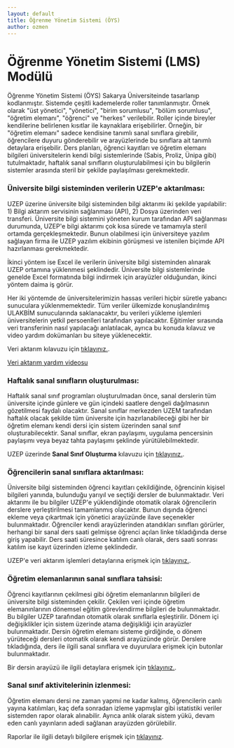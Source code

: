 ```yaml
---
layout: default
title: Öğrenme Yönetim Sistemi (ÖYS)
author: ozmen
---
```


# Öğrenme Yönetim Sistemi (LMS) Modülü
Öğrenme Yönetim Sistemi (ÖYS) Sakarya Üniversiteinde tasarlanıp kodlanmıştır. Sistemde çeşitli kademelerde roller tanımlanmıştır. Örnek olarak "üst yönetici", "yönetici", "birim sorumlusu", "bölüm sorumlusu", "öğretim elemanı", "öğrenci" ve "herkes" verilebilir. Roller içinde bireyler kendilerine belirlenen kısıtlar ile kaynaklara erişebilirler. Örneğin, bir "öğretim elemanı" sadece kendisine tanımlı sanal sınıflara girebilir, öğrencilere duyuru gönderebilir ve arayüzlerinde bu sınıflara ait tanımlı detaylara erişebilir. Ders planları, öğrenci kayıtları ve öğretim elemanı bilgileri üniversitelerin kendi bilgi sistemlerinde (Sabis, Proliz, Ünipa gibi) tutulmaktadır, haftalık sanal sınıfların oluşturulabilmesi için bu bilgilerin sistemler arasında steril bir şekilde paylaşılması gerekmektedir.

### Üniversite bilgi sisteminden verilerin UZEP'e aktarılması:
UZEP üzerine üniversite bilgi sisteminden bilgi aktarımı iki şekilde yapılabilir: 1) Bilgi aktarım servisinin sağlanması (API), 2) Dosya üzerinden veri transferi. Üniversite bilgi sistemini yöneten kurum tarafından API sağlanması durumunda, UZEP'e bilgi aktarımı çok kısa sürede ve tamamıyla steril ortamda gerçekleşmektedir. Bunun olabilmesi için üniversiteye yazılım sağlayan firma ile UZEP yazılım ekibinin görüşmesi ve istenilen biçimde API hazırlanması gerekmektedir. 

İkinci yöntem ise Excel ile verilerin üniversite bilgi sisteminden alınarak UZEP ortamına yüklenmesi şeklindedir. Üniversite bilgi sistemlerinde genelde Excel formatında bilgi indirmek için arayüzler olduğundan, ikinci yöntem daima iş görür. 

Her iki yöntemde de üniversitelerimizin hassas verileri hiçbir süretle yabancı sunuculara yüklenmemektedir. Tüm veriler ülkemizde konuşlandırılmış ULAKBİM sunucularında saklanacaktır, bu verileri yükleme işlemleri üniversitelerin yetkil persoenlleri tarafından yapılacaktır. Eğitimler sırasında veri transferinin nasıl yapılacağı anlatılacak, ayrıca bu konuda kılavuz ve video yardım dokümanları bu siteye yüklenecektir.

Veri aktarım kılavuzu için [tıklayınız.](/veriAktarim.html).<br>

[Veri aktarım yardım videosu](https://www.youtube.com/watch?v=IGX8_7mBlpY&list=PLrX4FlRljtXNG8PJSkIdddhN466QjaXRW&index=7)<br>

### Haftalık sanal sınıfların oluşturulması:
Haftalık sanal sınıf programları oluşturulmadan önce, sanal derslerin tüm üniversite içinde günlere ve gün içindeki saatlere dengeli dağılmasının gözetilmesi faydalı olacaktır. Sanal sınıflar merkezden UZEM tarafından haftalık olacak şekilde tüm üniversite için hazırlanabileceği gibi her bir öğretim elemanı kendi dersi için sistem üzerinden sanal sınıf oluşturabilecektir. Sanal sınıflar, ekran paylaşımı, uygulama pencersinin paylaşımı veya beyaz tahta paylaşımı şeklinde yürütülebilmektedir. 

UZEP üzerinde **Sanal Sınıf Oluşturma** kılavuzu için [tıklayınız.](/sanalSinif.html).
<!--Şekilde sanal sınıf oluşturma arayüzü görülmektedir.-->

<!--img src="assets/images/sanalSinif.png"/><br-->

<!--img src="assets/images/sanalSiniflar.png"/-->



### Öğrencilerin sanal sınıflara aktarılması:
Üniversite bilgi sisteminden öğrenci kayıtları çekildiğinde, öğrencinin kişisel bilgileri yanında, bulunduğu yarıyıl ve seçtiği dersler de bulunmaktadır. Veri aktarımı ile bu bilgiler UZEP'e yüklendiğinde otomatik olarak öğrencilerin derslere yerleştirilmesi tamamlanmış olacaktır. Bunun dışında öğrenci ekleme veya çıkartmak için yönetici arayüzünde ilave seçenekler bulunmaktadır. Öğrenciler kendi arayüzlerinden atandıkları sınıfları görürler, herhangi bir sanal ders saati gelmişse öğrenci açılan linke tıkladığında derse giriş yapabilir. Ders saati süresince katılım canlı olarak, ders saati sonrası katılım ise kayıt üzerinden izleme şeklindedir. 

UZEP'e veri aktarım işlemleri detaylarına erişmek için [tıklayınız.](/veriAktarim.html).

### Öğretim elemanlarının sanal sınıflara tahsisi:
Öğrenci kayıtlarının çekilmesi gibi öğretim elemanlarının bilgileri de üniversite bilgi sisteminden çekilir. Çekilen veri içinde öğretim elemanınlarının dönemsel eğitim görevlendirme bilgileri de bulunmaktadır. Bu bilgiler UZEP tarafından otomatik olarak sınıflarla eşleştirilir. Dönem içi değişiklikler için sistem üzerinde atama değişikliği için arayüzler bulunmaktadır. Dersin öğretim elemanı sisteme girdiğinde, o dönem yürüteceği dersleri otomatik olarak kendi arayüzünde görür. Derslere tıkladığında, ders ile ilgili sanal sınıflara ve duyurulara erişmek için butonlar bulunmaktadır. 

Bir dersin arayüzü ile ilgili detaylara erişmek için [tıklayınız.](/dersler.html).

<!--img src="assets/images/ogrElemArayuz.png"/><br-->

<!--img src="assets/images/faaliyetler.png"/-->


### Sanal sınıf aktivitelerinin izlenmesi:
Öğretim elemanı dersi ne zaman yapmıi ne kadar kalmış, öğrencilerin canlı yayına katılımları, kaç defa sonradan izleme yapmışlar gibi istatistiki veriler sistemden rapor olarak alınabilir. Ayrıca anlık olarak sistem yükü, devam eden canlı yayınların adedi sağlanan arayüzden görülebilir.

Raporlar ile ilgili detaylı bilgilere erişmek için [tıklayınız](/rapor.html).
